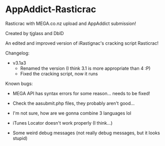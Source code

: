 AppAddict-Rasticrac
===================

Rasticrac with MEGA.co.nz upload and AppAddict submission!

Created by tjglass and DblD

An edited and improved version of iRastignac's cracking script Rasticrac!

Changelog:

- v3.1a3
	- Renamed the version (I think 3.1 is more appropriate than 4 :P)
	- Fixed the cracking script, now it runs

Known bugs:

- MEGA API has syntax errors for some reason... needs to be fixed!

- Check the aasubmit.php files, they probably aren't good...

- I'm not sure, how are we gonna combine 3 languages lol

- iTunes Locator doesn't work properly (I think...)

- Some weird debug messages (not really debug messages, but it looks stupid)
